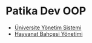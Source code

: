 # Patika Dev OOP
* [Üniversite Yönetim Sistemi](https://github.com/emirhankaya17/patika_oop/blob/main/PRATIK1.md)
* [Hayvanat Bahçesi Yönetimi](https://github.com/emirhankaya17/patika_oop/blob/main/PRATIK2.md)